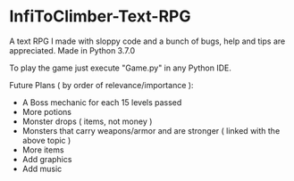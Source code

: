 # InfiToClimber-Text-RPG
A text RPG I made with sloppy code and a bunch of bugs, help and tips are appreciated.
Made in Python 3.7.0

To play the game just execute "Game.py" in any Python IDE.

Future Plans ( by order of relevance/importance ):
- A Boss mechanic for each 15 levels passed
- More potions
- Monster drops ( items, not money )
- Monsters that carry weapons/armor and are stronger ( linked with the above topic )
- More items
- Add graphics
- Add music
